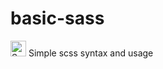 # basic-sass

 <img src="https://camo.githubusercontent.com/34be724565315ff2235ad3237bb21f3db805f559e94b878ce7cd722e4e358cac/68747470733a2f2f70726f66696c696e61746f722e7269736861762e6465762f736b696c6c732d6173736574732f736173732d6f726967696e616c2e737667" alt="Sass" height="25" data-canonical-src="https://profilinator.rishav.dev/skills-assets/sass-original.svg" style="max-width: 100%;"> Simple scss syntax and usage
